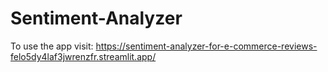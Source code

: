 # Sentiment-Analyzer

To use the app visit: https://sentiment-analyzer-for-e-commerce-reviews-felo5dy4laf3jwrenzfr.streamlit.app/
